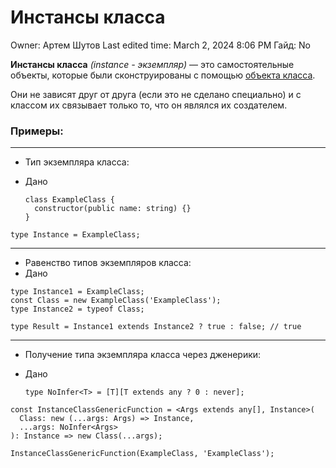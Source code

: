 # Инстансы класса

Owner: Артем Шутов
Last edited time: March 2, 2024 8:06 PM
Гайд: No

**Инстансы класса** *(instance - экземпляр)* — это самостоятельные объекты, которые были сконструированы с помощью [объекта класса](%D0%9E%D0%B1%D1%8A%D0%B5%D0%BA%D1%82%20%D0%BA%D0%BB%D0%B0%D1%81%D1%81%D0%B0%201574d22202d54b96a82fac4d250b0089.md).

Они не зависят друг от друга (если это не сделано специально) и с классом их связывает только то, что он являлся их создателем.

### **Примеры:**

---

- Тип экземпляра класса:
- Дано
    
    
    ```tsx
    class ExampleClass {
      constructor(public name: string) {}
    }
    ```
    

```tsx
type Instance = ExampleClass;
```

---

- Равенство типов экземпляров класса:
- Дано

```tsx
type Instance1 = ExampleClass;
const Class = new ExampleClass('ExampleClass');
type Instance2 = typeof Class;

type Result = Instance1 extends Instance2 ? true : false; // true
```

---

- Получение типа экземпляра класса через дженерики:
- Дано
    
    
    ```tsx
    type NoInfer<T> = [T][T extends any ? 0 : never];
    ```
    

```tsx
const InstanceClassGenericFunction = <Args extends any[], Instance>(
  Class: new (...args: Args) => Instance,
  ...args: NoInfer<Args>
): Instance => new Class(...args);

InstanceClassGenericFunction(ExampleClass, 'ExampleClass');
```